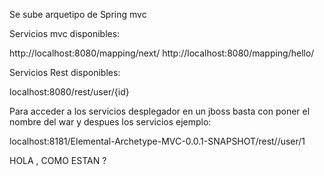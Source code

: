 Se sube arquetipo de Spring mvc 

Servicios mvc disponibles:

http://localhost:8080/mapping/next/
http://localhost:8080/mapping/hello/


Servicios Rest disponibles:

localhost:8080/rest/user/{id}

Para acceder a los servicios desplegador en un jboss basta con poner el nombre del war y despues los servicios ejemplo:

localhost:8181/Elemental-Archetype-MVC-0.0.1-SNAPSHOT/rest//user/1


HOLA , COMO ESTAN ?
